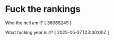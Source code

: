 # Fuck the rankings

Who the hell am I?
{ 36068249 }

What fucking year is it?
[ 2025-05-27T03:40:00Z ]
